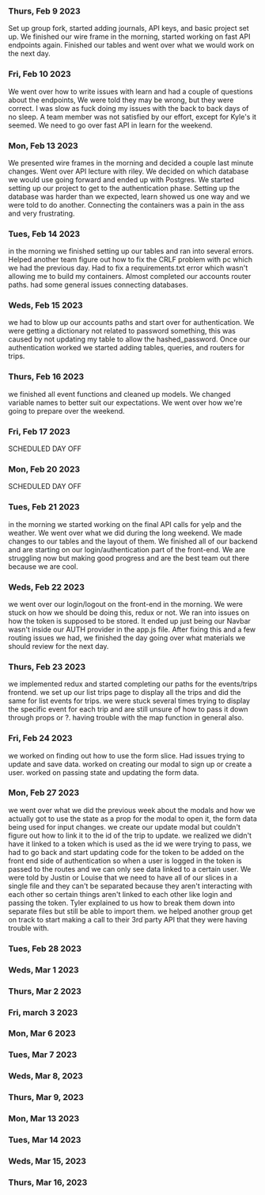### Thurs, Feb 9 2023
Set up group fork, started adding journals, API keys, and basic project set up. We finished our wire frame in the morning, started working on fast API endpoints again. Finished our tables and went over what we would work on the next day.
### Fri, Feb 10 2023
We went over how to write issues with learn and had a couple of questions about the endpoints, We were told they may be wrong, but they were correct. I was slow as fuck doing my issues with the back to back days of no sleep. A team member was not satisfied by our effort, except for Kyle's it seemed. We need to go over fast API in learn for the weekend.
### Mon, Feb 13 2023
We presented wire frames in the morning and decided a couple last minute changes. Went over API lecture with riley. We decided on which database we would use going forward and ended up with Postgres. We started setting up our project to get to the authentication phase. Setting up the database was harder than we expected, learn showed us one way and we were told to do another. Connecting the containers was a pain in the ass and very frustrating.
### Tues, Feb 14 2023
in the morning we finished setting up our tables and ran into several errors. Helped another team figure out how to fix the CRLF problem with pc which we had the previous day. Had to fix a requirements.txt error which wasn't allowing me to build my containers. Almost completed our accounts router paths. had some general issues connecting databases.
### Weds, Feb 15 2023
we had to blow up our accounts paths and start over for authentication. We were getting a dictionary not related to password something, this was caused by not updating my table to allow the hashed_password. Once our authentication worked we started adding tables, queries, and routers for trips.
### Thurs, Feb 16 2023
we finished all event functions and cleaned up models. We changed variable names to better suit our expectations. We went over how we're going to prepare over the weekend.
### Fri, Feb 17 2023
SCHEDULED DAY OFF
### Mon, Feb 20 2023
SCHEDULED DAY OFF
### Tues, Feb 21 2023
in the morning we started working on the final API calls for yelp and the weather. We went over what we did during the long weekend. We made changes to our tables and the layout of them. We finished all of our backend and are starting on our login/authentication part of the front-end. We are struggling now but making good progress and are the best team out there because we are cool.
### Weds, Feb 22 2023
we went over our login/logout on the front-end in the morning. We were stuck on how we should be doing this, redux or not. We ran into issues on how the token is supposed to be stored. It ended up just being our Navbar wasn't inside our AUTH provider in the app.js file. After fixing this and a few routing issues we had, we finished the day going over what materials we should review for the next day.
### Thurs, Feb 23 2023
we implemented redux and started completing our paths for the events/trips frontend. we set up our list trips page to display all the trips and did the same for list events for trips. we were stuck several times trying to display the specific event for each trip and are still unsure of how to pass it down through props or ?. having trouble with the map function in general also.
### Fri, Feb 24 2023
we worked on finding out how to use the form slice. Had issues trying to update and save data. worked on creating our modal to sign up or create a user. worked on passing state and updating the form data.
### Mon, Feb 27 2023
we went over what we did the previous week about the modals and how we actually got to use the state as a prop for the modal to open it, the form data being used for input changes. we create our update modal but couldn't figure out how to link it to the id of the trip to update. we realized we didn't have it linked to a token which is used as the id we were trying to pass, we had to go back and start updating code for the token to be added on the front end side of authentication so when a user is logged in the token is passed to the routes and we can only see data linked to a certain user. We were told by Justin or Louise that we need to have all of our slices in a single file and they can't be separated because they aren't interacting with each other so certain things aren't linked to each other like login and passing the token. Tyler explained to us how to break them down into separate files but still be able to import them. we helped another group get on track to start making a call to their 3rd party API that they were having trouble with. 
### Tues, Feb 28 2023

### Weds, Mar 1 2023

### Thurs, Mar 2 2023

### Fri, march 3 2023

### Mon, Mar 6 2023

### Tues, Mar 7 2023

### Weds, Mar 8, 2023

### Thurs, Mar 9, 2023

### Mon, Mar 13 2023

### Tues, Mar 14 2023

### Weds, Mar 15, 2023

### Thurs, Mar 16, 2023
